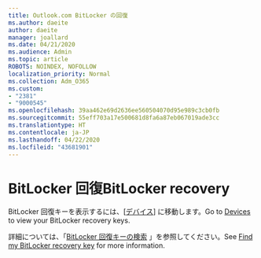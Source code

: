 ```yaml
---
title: Outlook.com BitLocker の回復
ms.author: daeite
author: daeite
manager: joallard
ms.date: 04/21/2020
ms.audience: Admin
ms.topic: article
ROBOTS: NOINDEX, NOFOLLOW
localization_priority: Normal
ms.collection: Adm_O365
ms.custom:
- "2381"
- "9000545"
ms.openlocfilehash: 39aa462e69d2636ee560504070d95e989c3cb0fb
ms.sourcegitcommit: 55eff703a17e500681d8fa6a87eb067019ade3cc
ms.translationtype: HT
ms.contentlocale: ja-JP
ms.lasthandoff: 04/22/2020
ms.locfileid: "43681901"
---
```

# <a name="bitlocker-recovery"></a><span data-ttu-id="e1311-102">BitLocker 回復</span><span class="sxs-lookup"><span data-stu-id="e1311-102">BitLocker recovery</span></span>

<span data-ttu-id="e1311-103">BitLocker 回復キーを表示するには、[[デバイス](https://account.microsoft.com/devices/recoverykey)] に移動します。</span><span class="sxs-lookup"><span data-stu-id="e1311-103">Go to [Devices](https://account.microsoft.com/devices/recoverykey) to view your BitLocker recovery keys.</span></span>

<span data-ttu-id="e1311-104">詳細については、「[BitLocker 回復キーの検索](https://support.microsoft.com/help/4026181) 」を参照してください。</span><span class="sxs-lookup"><span data-stu-id="e1311-104">See [Find my BitLocker recovery key](https://support.microsoft.com/help/4026181) for more information.</span></span>